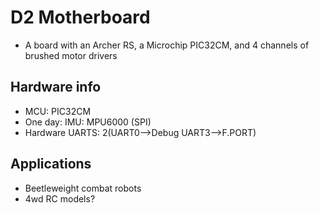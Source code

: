 # D2 Motherboard

* A board with an Archer RS, a Microchip PIC32CM, and 4 channels of brushed motor drivers

## Hardware info

* MCU: PIC32CM
* One day: IMU: MPU6000 (SPI)
* Hardware UARTS: 2(UART0-->Debug UART3-->F.PORT)

## Applications

* Beetleweight combat robots
* 4wd RC models?
